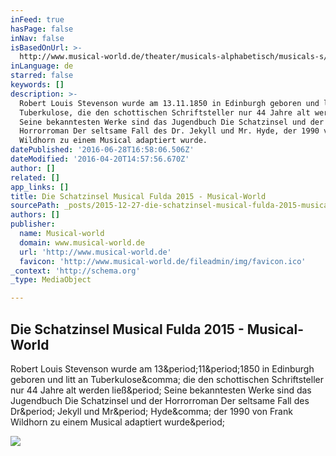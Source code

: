 ```yaml
---
inFeed: true
hasPage: false
inNav: false
isBasedOnUrl: >-
  http://www.musical-world.de/theater/musicals-alphabetisch/musicals-s/schatzinsel/fulda-2015/
inLanguage: de
starred: false
keywords: []
description: >-
  Robert Louis Stevenson wurde am 13.11.1850 in Edinburgh geboren und litt an
  Tuberkulose, die den schottischen Schriftsteller nur 44 Jahre alt werden ließ.
  Seine bekanntesten Werke sind das Jugendbuch Die Schatzinsel und der
  Horrorroman Der seltsame Fall des Dr. Jekyll und Mr. Hyde, der 1990 von Frank
  Wildhorn zu einem Musical adaptiert wurde.
datePublished: '2016-06-28T16:58:06.506Z'
dateModified: '2016-04-20T14:57:56.670Z'
author: []
related: []
app_links: []
title: Die Schatzinsel Musical Fulda 2015 - Musical-World
sourcePath: _posts/2015-12-27-die-schatzinsel-musical-fulda-2015-musical-world.md
authors: []
publisher:
  name: Musical-world
  domain: www.musical-world.de
  url: 'http://www.musical-world.de'
  favicon: 'http://www.musical-world.de/fileadmin/img/favicon.ico'
_context: 'http://schema.org'
_type: MediaObject

---
```

<article style=""><h1>Die Schatzinsel Musical Fulda 2015 - Musical-World</h1><p>Robert Louis Stevenson wurde am 13&amp;period;11&amp;period;1850 in Edinburgh geboren und litt an Tuberkulose&amp;comma; die den schottischen Schriftsteller nur 44 Jahre alt werden ließ&amp;period; Seine bekanntesten Werke sind das Jugendbuch Die Schatzinsel und der Horrorroman Der seltsame Fall des Dr&amp;period; Jekyll und Mr&amp;period; Hyde&amp;comma; der 1990 von Frank Wildhorn zu einem Musical adaptiert wurde&amp;period;</p><img src="http://www.musical-world.de/typo3temp/pics/Die-Schatzinsel---Das-Musical-c-spotlight-musicals-Kopf-5_01_63dfbd4377.jpg" /></article>